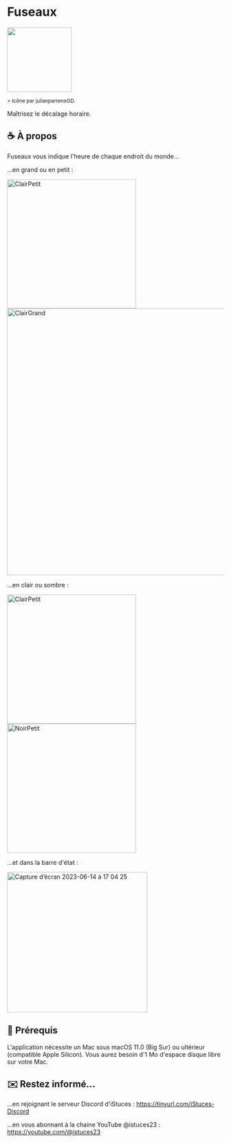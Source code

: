 # Fuseaux
<img a href="https://zupimages.net/viewer.php?id=23/22/dtlv.png"><img src="https://zupimages.net/up/23/22/dtlv.png" width="150"/>

<sub> > Icône par julianparrenoGD. </sub>

Maîtrisez le décalage horaire.

## ☕️ À propos
Fuseaux vous indique l'heure de chaque endroit du monde...

...en grand ou en petit :

<img alt="ClairPetit" src="https://github.com/istucesyt/Fuseaux/assets/108399865/4ac2aeb4-5531-4e15-a18f-1fae61872088" width="300">
<img alt="ClairGrand" src="https://github.com/istucesyt/Fuseaux/assets/108399865/490e33c5-5ce8-4e08-9097-fd5f17750ec9" width="620">

...en clair ou sombre :

<img alt="ClairPetit" src="https://github.com/istucesyt/Fuseaux/assets/108399865/4ac2aeb4-5531-4e15-a18f-1fae61872088" width="300">
<img alt="NoirPetit" src="https://github.com/istucesyt/Fuseaux/assets/108399865/6c41984e-3bc3-4aa1-b90f-b3fdb86d4bb2" width="300">

...et dans la barre d'état :

<img width="326" alt="Capture d’écran 2023-06-14 à 17 04 25" src="https://github.com/istucesyt/Fuseaux/assets/108399865/ef860db6-1e45-4918-aa3d-d714d8fa05ff">

## 🚀 Prérequis
L'application nécessite un Mac sous macOS 11.0 (Big Sur) ou ultérieur (compatible Apple Silicon).
Vous aurez besoin d'1 Mo d'espace disque libre sur votre Mac.

## ✉️ Restez informé...
...en rejoignant le serveur Discord d'iStuces : https://tinyurl.com/iStuces-Discord

...en vous abonnant à la chaine YouTube @istuces23 : https://youtube.com/@istuces23
